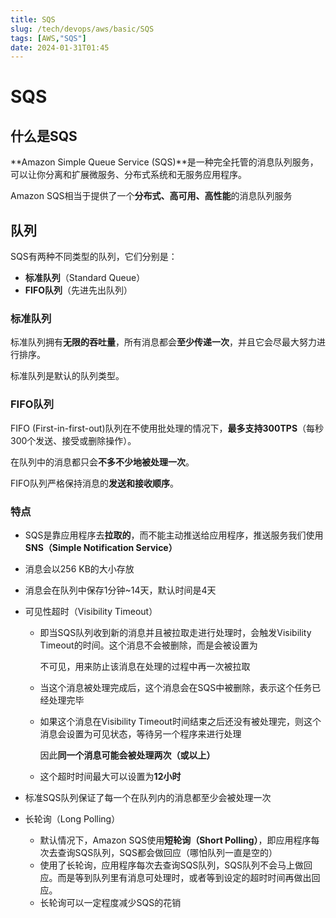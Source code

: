 ```yaml
---
title: SQS
slug: /tech/devops/aws/basic/SQS
tags: [AWS,"SQS"]
date: 2024-01-31T01:45
---
```

# SQS

## 什么是SQS

**Amazon Simple Queue Service (SQS)**是一种完全托管的消息队列服务，可以让你分离和扩展微服务、分布式系统和无服务应用程序。

Amazon SQS相当于提供了一个**分布式、高可用、高性能**的消息队列服务

## 队列

SQS有两种不同类型的队列，它们分别是：

- **标准队列**（Standard Queue）
- **FIFO队列**（先进先出队列）

### 标准队列

标准队列拥有**无限的吞吐量**，所有消息都会**至少传递一次**，并且它会尽最大努力进行排序。

标准队列是默认的队列类型。

### FIFO队列

FIFO (First-in-first-out)队列在不使用批处理的情况下，**最多支持300TPS**（每秒300个发送、接受或删除操作）。

在队列中的消息都只会**不多不少地被处理一次**。

FIFO队列严格保持消息的**发送和接收顺序**。

### 特点

- SQS是靠应用程序去**拉取的**，而不能主动推送给应用程序，推送服务我们使用**SNS（Simple Notification Service）**

- 消息会以256 KB的大小存放

- 消息会在队列中保存1分钟~14天，默认时间是4天

- 可见性超时（Visibility Timeout）

  - 即当SQS队列收到新的消息并且被拉取走进行处理时，会触发Visibility Timeout的时间。这个消息不会被删除，而是会被设置为

    不可见，用来防止该消息在处理的过程中再一次被拉取

  - 当这个消息被处理完成后，这个消息会在SQS中被删除，表示这个任务已经处理完毕

  - 如果这个消息在Visibility Timeout时间结束之后还没有被处理完，则这个消息会设置为可见状态，等待另一个程序来进行处理

    因此**同一个消息可能会被处理两次（或以上）**

  - 这个超时时间最大可以设置为**12小时**

- 标准SQS队列保证了每一个在队列内的消息都至少会被处理一次

- 长轮询（Long Polling）

  - 默认情况下，Amazon SQS使用**短轮询（Short Polling）**，即应用程序每次去查询SQS队列，SQS都会做回应（哪怕队列一直是空的）
  - 使用了长轮询，应用程序每次去查询SQS队列，SQS队列不会马上做回应。而是等到队列里有消息可处理时，或者等到设定的超时时间再做出回应。
  - 长轮询可以一定程度减少SQS的花销